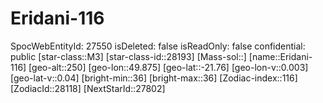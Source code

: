 ﻿---
location: [-21.76,49.875,250]
type: Station
tags:
- astro/Star

---

# Eridani-116

SpocWebEntityId: 27550
isDeleted: false
isReadOnly: false
confidential: public
[star-class::M3]
[star-class-id::28193]
[Mass-sol::]
[name::Eridani-116]
[geo-alt::250]
[geo-lon::49.875]
[geo-lat::-21.76]
[geo-lon-v::0.003]
[geo-lat-v::0.04]
[bright-min::36]
[bright-max::36]
[Zodiac-index::116]
[ZodiacId::28118]
[NextStarId::27802]

